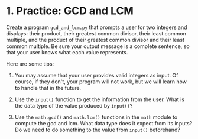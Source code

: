 # 1. Practice: GCD and LCM

Create a program `gcd_and_lcm.py` that prompts a user for two
integers and displays: their product, their greatest common divisor,
their least common multiple, and the product of their greatest common
divisor and their least common multiple. Be sure your output message
is a complete sentence, so that your user knows what each
value represents.

Here are some tips:

1. You may assume that your user provides valid integers
as input. Of course, if they don't, your program will
not work, but we will learn how to handle that in the future.

2. Use the `input()` function to get the information from
the user. What is the data type of the value produced by
`input()`?

3. Use the `math.gcd()` and `math.lcm()` functions in the
`math` module to compute the gcd and lcm. What data type
does it expect from its inputs? Do we need to do something
to the value from `input()` beforehand?